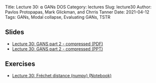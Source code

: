 Title: Lecture 30: ⍺ GANs DOS
Category: lectures
Slug: lecture30
Author: Pavlos Protopapas, Mark Glickman, and Chrris Tanner
Date: 2021-04-12
Tags: GANs, Modal collapse, Evaluating GANs, TSTR

## Slides
- [Lecture 30: GANS part 2 - compressed (PDF)]({attach}presentation/cs109b_gans_2.pdf)
- [Lecture 30: GANS part 2 - compressed (PPT)]({attach}presentation/cs109b_gans_2.pptx)

## Exercises
- [Lecture 30: Fréchet distance (numpy) (Notebook)]({filename}notebook/fid.ipynb)
